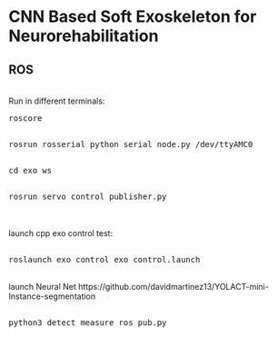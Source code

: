 # CNN Based Soft Exoskeleton for Neurorehabilitation
## ROS
<br />
Run in different terminals:
<pre>
roscore
</pre>
<pre>  
rosrun rosserial_python serial_node.py /dev/ttyAMC0
</pre>
<pre>  
cd exo_ws
</pre> 
<pre> 
rosrun servo_control publisher.py
</pre> 
<br/>
<br/>
launch cpp exo control test:
<pre> 
roslaunch exo_control exo_control.launch
</pre> 
<br/>
launch Neural Net https://github.com/davidmartinez13/YOLACT-mini-Instance-segmentation 
<pre> 
python3 detect_measure_ros_pub.py
</pre> 
